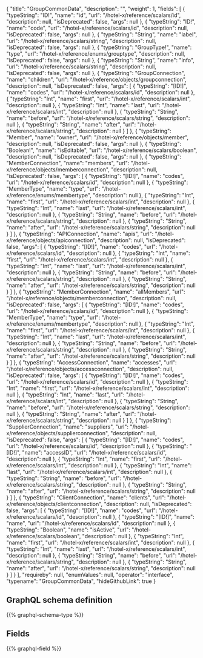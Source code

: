 {
  "title": "GroupCommonData",
  "description": "",
  "weight": 1,
  "fields": [
    {
      "typeString": "ID!",
      "name": "id",
      "url": "/hotel-x/reference/scalars/id",
      "description": null,
      "isDeprecated": false,
      "args": null
    },
    {
      "typeString": "ID!",
      "name": "code",
      "url": "/hotel-x/reference/scalars/id",
      "description": null,
      "isDeprecated": false,
      "args": null
    },
    {
      "typeString": "String",
      "name": "label",
      "url": "/hotel-x/reference/scalars/string",
      "description": null,
      "isDeprecated": false,
      "args": null
    },
    {
      "typeString": "GroupType!",
      "name": "type",
      "url": "/hotel-x/reference/enums/grouptype",
      "description": null,
      "isDeprecated": false,
      "args": null
    },
    {
      "typeString": "String",
      "name": "info",
      "url": "/hotel-x/reference/scalars/string",
      "description": null,
      "isDeprecated": false,
      "args": null
    },
    {
      "typeString": "GroupConnection",
      "name": "children",
      "url": "/hotel-x/reference/objects/groupconnection",
      "description": null,
      "isDeprecated": false,
      "args": [
        {
          "typeString": "[ID!]",
          "name": "codes",
          "url": "/hotel-x/reference/scalars/id",
          "description": null
        },
        {
          "typeString": "Int",
          "name": "first",
          "url": "/hotel-x/reference/scalars/int",
          "description": null
        },
        {
          "typeString": "Int",
          "name": "last",
          "url": "/hotel-x/reference/scalars/int",
          "description": null
        },
        {
          "typeString": "String",
          "name": "before",
          "url": "/hotel-x/reference/scalars/string",
          "description": null
        },
        {
          "typeString": "String",
          "name": "after",
          "url": "/hotel-x/reference/scalars/string",
          "description": null
        }
      ]
    },
    {
      "typeString": "Member",
      "name": "owner",
      "url": "/hotel-x/reference/objects/member",
      "description": null,
      "isDeprecated": false,
      "args": null
    },
    {
      "typeString": "Boolean!",
      "name": "isEditable",
      "url": "/hotel-x/reference/scalars/boolean",
      "description": null,
      "isDeprecated": false,
      "args": null
    },
    {
      "typeString": "MemberConnection",
      "name": "members",
      "url": "/hotel-x/reference/objects/memberconnection",
      "description": null,
      "isDeprecated": false,
      "args": [
        {
          "typeString": "[ID!]",
          "name": "codes",
          "url": "/hotel-x/reference/scalars/id",
          "description": null
        },
        {
          "typeString": "MemberType",
          "name": "type",
          "url": "/hotel-x/reference/enums/membertype",
          "description": null
        },
        {
          "typeString": "Int",
          "name": "first",
          "url": "/hotel-x/reference/scalars/int",
          "description": null
        },
        {
          "typeString": "Int",
          "name": "last",
          "url": "/hotel-x/reference/scalars/int",
          "description": null
        },
        {
          "typeString": "String",
          "name": "before",
          "url": "/hotel-x/reference/scalars/string",
          "description": null
        },
        {
          "typeString": "String",
          "name": "after",
          "url": "/hotel-x/reference/scalars/string",
          "description": null
        }
      ]
    },
    {
      "typeString": "APIConnection",
      "name": "apis",
      "url": "/hotel-x/reference/objects/apiconnection",
      "description": null,
      "isDeprecated": false,
      "args": [
        {
          "typeString": "[ID!]",
          "name": "codes",
          "url": "/hotel-x/reference/scalars/id",
          "description": null
        },
        {
          "typeString": "Int",
          "name": "first",
          "url": "/hotel-x/reference/scalars/int",
          "description": null
        },
        {
          "typeString": "Int",
          "name": "last",
          "url": "/hotel-x/reference/scalars/int",
          "description": null
        },
        {
          "typeString": "String",
          "name": "before",
          "url": "/hotel-x/reference/scalars/string",
          "description": null
        },
        {
          "typeString": "String",
          "name": "after",
          "url": "/hotel-x/reference/scalars/string",
          "description": null
        }
      ]
    },
    {
      "typeString": "MemberConnection",
      "name": "allMembers",
      "url": "/hotel-x/reference/objects/memberconnection",
      "description": null,
      "isDeprecated": false,
      "args": [
        {
          "typeString": "[ID!]",
          "name": "codes",
          "url": "/hotel-x/reference/scalars/id",
          "description": null
        },
        {
          "typeString": "MemberType",
          "name": "type",
          "url": "/hotel-x/reference/enums/membertype",
          "description": null
        },
        {
          "typeString": "Int",
          "name": "first",
          "url": "/hotel-x/reference/scalars/int",
          "description": null
        },
        {
          "typeString": "Int",
          "name": "last",
          "url": "/hotel-x/reference/scalars/int",
          "description": null
        },
        {
          "typeString": "String",
          "name": "before",
          "url": "/hotel-x/reference/scalars/string",
          "description": null
        },
        {
          "typeString": "String",
          "name": "after",
          "url": "/hotel-x/reference/scalars/string",
          "description": null
        }
      ]
    },
    {
      "typeString": "AccessConnection",
      "name": "accesses",
      "url": "/hotel-x/reference/objects/accessconnection",
      "description": null,
      "isDeprecated": false,
      "args": [
        {
          "typeString": "[ID!]",
          "name": "codes",
          "url": "/hotel-x/reference/scalars/id",
          "description": null
        },
        {
          "typeString": "Int",
          "name": "first",
          "url": "/hotel-x/reference/scalars/int",
          "description": null
        },
        {
          "typeString": "Int",
          "name": "last",
          "url": "/hotel-x/reference/scalars/int",
          "description": null
        },
        {
          "typeString": "String",
          "name": "before",
          "url": "/hotel-x/reference/scalars/string",
          "description": null
        },
        {
          "typeString": "String",
          "name": "after",
          "url": "/hotel-x/reference/scalars/string",
          "description": null
        }
      ]
    },
    {
      "typeString": "SupplierConnection",
      "name": "suppliers",
      "url": "/hotel-x/reference/objects/supplierconnection",
      "description": null,
      "isDeprecated": false,
      "args": [
        {
          "typeString": "[ID!]",
          "name": "codes",
          "url": "/hotel-x/reference/scalars/id",
          "description": null
        },
        {
          "typeString": "[ID!]",
          "name": "accessID",
          "url": "/hotel-x/reference/scalars/id",
          "description": null
        },
        {
          "typeString": "Int",
          "name": "first",
          "url": "/hotel-x/reference/scalars/int",
          "description": null
        },
        {
          "typeString": "Int",
          "name": "last",
          "url": "/hotel-x/reference/scalars/int",
          "description": null
        },
        {
          "typeString": "String",
          "name": "before",
          "url": "/hotel-x/reference/scalars/string",
          "description": null
        },
        {
          "typeString": "String",
          "name": "after",
          "url": "/hotel-x/reference/scalars/string",
          "description": null
        }
      ]
    },
    {
      "typeString": "ClientConnection",
      "name": "clients",
      "url": "/hotel-x/reference/objects/clientconnection",
      "description": null,
      "isDeprecated": false,
      "args": [
        {
          "typeString": "[ID!]",
          "name": "codes",
          "url": "/hotel-x/reference/scalars/id",
          "description": null
        },
        {
          "typeString": "[ID!]",
          "name": "name",
          "url": "/hotel-x/reference/scalars/id",
          "description": null
        },
        {
          "typeString": "Boolean",
          "name": "isActive",
          "url": "/hotel-x/reference/scalars/boolean",
          "description": null
        },
        {
          "typeString": "Int",
          "name": "first",
          "url": "/hotel-x/reference/scalars/int",
          "description": null
        },
        {
          "typeString": "Int",
          "name": "last",
          "url": "/hotel-x/reference/scalars/int",
          "description": null
        },
        {
          "typeString": "String",
          "name": "before",
          "url": "/hotel-x/reference/scalars/string",
          "description": null
        },
        {
          "typeString": "String",
          "name": "after",
          "url": "/hotel-x/reference/scalars/string",
          "description": null
        }
      ]
    }
  ],
  "requireby": null,
  "enumValues": null,
  "operator": "interface",
  "typename": "GroupCommonData",
  "hideGithubLink": true
}
## GraphQL schema definition

{{% graphql-schema-type %}}

## Fields

{{% graphql-field %}}
